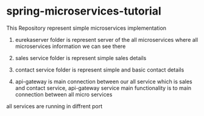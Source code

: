 # spring-microservices-tutorial
This Repository represent simple microservices implementation 

1. eurekaserver folder is represent server of the all microservices where all microservices information we can see there 

2. sales service folder is represent simple sales details

3. contact service folder is represent simple and basic contact details

4. api-gateway is main connection between our all service which is sales and contact service, api-gateway service main functionality is to main connection between all micro services

all services are running in diffrent port

